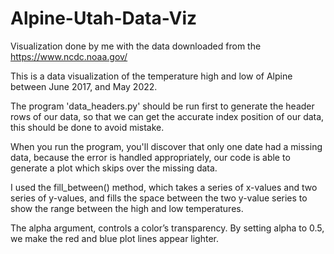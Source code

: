 # Alpine-Utah-Data-Viz

Visualization done by me with the data downloaded from the https://www.ncdc.noaa.gov/ 

This is a data visualization of the temperature high and low of Alpine between June 2017, and May 2022. 

The program 'data_headers.py' should be run first to generate the header rows of our data, so that we can get the accurate index position of our data, this should be done to avoid mistake. 

When you run the program, you'll discover that only one date had a missing data, because the error is handled appropriately, our code is able to generate a plot which skips over the missing data. 

I used the fill_between() method, which takes a series of x-values
and two series of y-values, and fills the space between the two y-value series to show the range between the high and low temperatures. 

The alpha argument, controls a color’s transparency. By setting alpha to 0.5, we make the red and blue plot lines appear lighter. 
